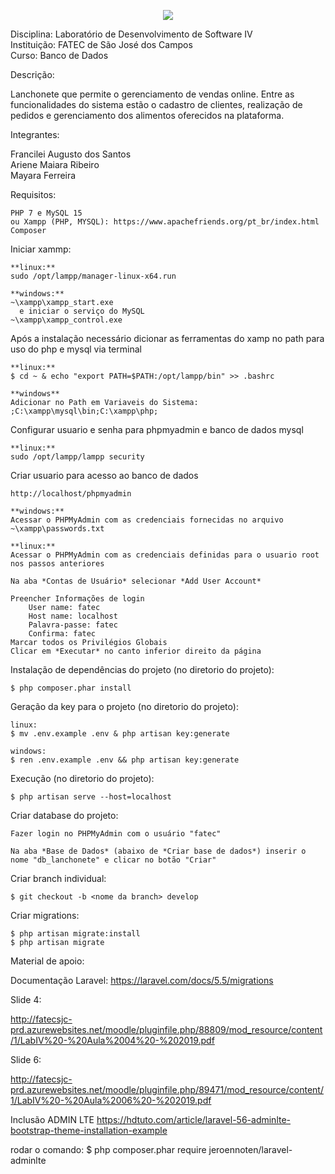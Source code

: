 <p align="center"><img src="https://laravel.com/assets/img/components/logo-laravel.svg"></p>

Disciplina: Laboratório de Desenvolvimento de Software IV  
Instituição: FATEC de São José dos Campos  
Curso: Banco de Dados  

Descrição:

Lanchonete que permite o gerenciamento de vendas online. 
Entre as funcionalidades do sistema estão o cadastro de clientes, realização de pedidos e gerenciamento dos alimentos oferecidos na plataforma.

Integrantes:

Francilei Augusto dos Santos  
Ariene Maiara Ribeiro  
Mayara Ferreira  

Requisitos:

    PHP 7 e MySQL 15
    ou Xampp (PHP, MYSQL): https://www.apachefriends.org/pt_br/index.html
    Composer
    
Iniciar xammp:

    **linux:**
    sudo /opt/lampp/manager-linux-x64.run
    
    **windows:**
    ~\xampp\xampp_start.exe    
      e iniciar o serviço do MySQL
    ~\xampp\xampp_control.exe

Após a instalação  necessário dicionar as ferramentas do xamp no path para uso do php e mysql via terminal

    **linux:**
    $ cd ~ & echo "export PATH=$PATH:/opt/lampp/bin" >> .bashrc

    **windows**
    Adicionar no Path em Variaveis do Sistema:
    ;C:\xampp\mysql\bin;C:\xampp\php;
    
Configurar usuario e senha para phpmyadmin e banco de dados mysql

    **linux:**
    sudo /opt/lampp/lampp security
    
Criar usuario para acesso ao banco de dados

    http://localhost/phpmyadmin
    
    **windows:**
    Acessar o PHPMyAdmin com as credenciais fornecidas no arquivo ~\xampp\passwords.txt
    
    **linux:**
    Acessar o PHPMyAdmin com as credenciais definidas para o usuario root nos passos anteriores
    
    Na aba *Contas de Usuário* selecionar *Add User Account*
    
    Preencher Informações de login 
        User name: fatec
        Host name: localhost
        Palavra-passe: fatec
        Confirma: fatec
    Marcar todos os Privilégios Globais
    Clicar em *Executar* no canto inferior direito da página


Instalação de dependências do projeto (no diretorio do projeto):

    $ php composer.phar install

Geração da key para o projeto (no diretorio do projeto):

    linux:
    $ mv .env.example .env & php artisan key:generate
    
    windows:
    $ ren .env.example .env && php artisan key:generate

Execução (no diretorio do projeto):

    $ php artisan serve --host=localhost

Criar database do projeto:

    Fazer login no PHPMyAdmin com o usuário "fatec"
    
    Na aba *Base de Dados* (abaixo de *Criar base de dados*) inserir o nome "db_lanchonete" e clicar no botão "Criar"

Criar branch individual:

    $ git checkout -b <nome da branch> develop

Criar migrations:

    $ php artisan migrate:install
    $ php artisan migrate    

    

Material de apoio: 

Documentação Laravel:
https://laravel.com/docs/5.5/migrations

Slide 4:

http://fatecsjc-prd.azurewebsites.net/moodle/pluginfile.php/88809/mod_resource/content/1/LabIV%20-%20Aula%2004%20-%202019.pdf

Slide 6:

http://fatecsjc-prd.azurewebsites.net/moodle/pluginfile.php/89471/mod_resource/content/1/LabIV%20-%20Aula%2006%20-%202019.pdf

Inclusão ADMIN LTE
https://hdtuto.com/article/laravel-56-adminlte-bootstrap-theme-installation-example

rodar o comando:
    $ php composer.phar require jeroennoten/laravel-adminlte
